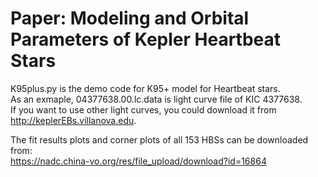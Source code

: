 # Paper: Modeling and Orbital Parameters of Kepler Heartbeat Stars
K95plus.py is the demo code for K95+ model for Heartbeat stars.   
As an exmaple, 04377638.00.lc.data is light curve file of KIC 4377638.   
If you want to use other light curves, you could download it from http://keplerEBs.villanova.edu. 

The fit results plots and corner plots of all 153 HBSs can be downloaded from:  
https://nadc.china-vo.org/res/file_upload/download?id=16864
